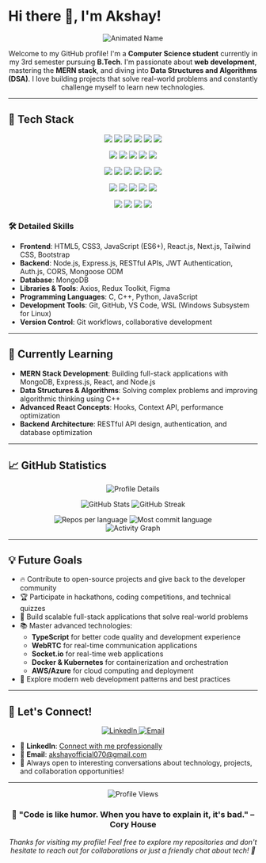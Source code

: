 # Hi there 👋, I'm Akshay!

<div align="center">
  <img src="https://readme-typing-svg.demolab.com?font=Fira+Code&size=36&pause=1000&color=F78C6C&width=500&center=true&lines=Hi+there,+I'm+Akshay!+%F0%9F%91%8B;Computer+Science+Student;Full+Stack+Developer;Problem+Solver" alt="Animated Name" />
</div>

<p align="center">
  Welcome to my GitHub profile! I'm a <strong>Computer Science student</strong> currently in my 3rd semester pursuing <strong>B.Tech</strong>. I'm passionate about <strong>web development</strong>, mastering the <strong>MERN stack</strong>, and diving into <strong>Data Structures and Algorithms (DSA)</strong>. I love building projects that solve real-world problems and constantly challenge myself to learn new technologies.
</p>

---

## 🚀 Tech Stack

<p align="center">
  <img src="https://img.shields.io/badge/JavaScript-F7DF1E?style=for-the-badge&logo=javascript&logoColor=black" />
  <img src="https://img.shields.io/badge/Python-3776AB?style=for-the-badge&logo=python&logoColor=white" />
  <img src="https://img.shields.io/badge/C++-00599C?style=for-the-badge&logo=c%2b%2b&logoColor=white" />
  <img src="https://img.shields.io/badge/C-A8B9CC?style=for-the-badge&logo=c&logoColor=black" />
  <img src="https://img.shields.io/badge/HTML5-E34F26?style=for-the-badge&logo=html5&logoColor=white" />
  <img src="https://img.shields.io/badge/CSS3-1572B6?style=for-the-badge&logo=css3&logoColor=white" />
</p>

<p align="center">
  <img src="https://img.shields.io/badge/React-61DAFB?style=for-the-badge&logo=react&logoColor=black" />
  <img src="https://img.shields.io/badge/Next.js-000000?style=for-the-badge&logo=next.js&logoColor=white" />
  <img src="https://img.shields.io/badge/Node.js-339933?style=for-the-badge&logo=node.js&logoColor=white" />
  <img src="https://img.shields.io/badge/Express.js-000000?style=for-the-badge&logo=express&logoColor=white" />
  <img src="https://img.shields.io/badge/MongoDB-47A248?style=for-the-badge&logo=mongodb&logoColor=white" />
</p>

<p align="center">
  <img src="https://img.shields.io/badge/Tailwind_CSS-38B2AC?style=for-the-badge&logo=tailwind-css&logoColor=white" />
  <img src="https://img.shields.io/badge/Bootstrap-7952B3?style=for-the-badge&logo=bootstrap&logoColor=white" />
  <img src="https://img.shields.io/badge/Redux-764ABC?style=for-the-badge&logo=redux&logoColor=white" />
  <img src="https://img.shields.io/badge/JWT-000000?style=for-the-badge&logo=jsonwebtokens&logoColor=white" />
  <img src="https://img.shields.io/badge/Axios-5A29E4?style=for-the-badge&logo=axios&logoColor=white" />
  <img src="https://img.shields.io/badge/Mongoose-880000?style=for-the-badge&logo=mongoose&logoColor=white" />
</p>

<p align="center">
  <img src="https://img.shields.io/badge/Auth.js-EB5424?style=for-the-badge&logo=auth0&logoColor=white" />
  <img src="https://img.shields.io/badge/CORS-FF6B6B?style=for-the-badge&logo=javascript&logoColor=white" />
  <img src="https://img.shields.io/badge/RESTful_API-02569B?style=for-the-badge&logo=fastapi&logoColor=white" />
  <img src="https://img.shields.io/badge/Git-F05032?style=for-the-badge&logo=git&logoColor=white" />
  <img src="https://img.shields.io/badge/GitHub-181717?style=for-the-badge&logo=github&logoColor=white" />
</p>

<p align="center">
  <img src="https://img.shields.io/badge/VS%20Code-007ACC?style=for-the-badge&logo=visual-studio-code&logoColor=white" />
  <img src="https://img.shields.io/badge/Figma-F24E1E?style=for-the-badge&logo=figma&logoColor=white" />
  <img src="https://img.shields.io/badge/WSL-4D4D4D?style=for-the-badge&logo=windows-terminal&logoColor=white" />
  <img src="https://img.shields.io/badge/Redux_Toolkit-764ABC?style=for-the-badge&logo=redux&logoColor=white" />
</p>

### 🛠️ Detailed Skills

- **Frontend**: HTML5, CSS3, JavaScript (ES6+), React.js, Next.js, Tailwind CSS, Bootstrap
- **Backend**: Node.js, Express.js, RESTful APIs, JWT Authentication, Auth.js, CORS, Mongoose ODM
- **Database**: MongoDB
- **Libraries & Tools**: Axios, Redux Toolkit, Figma
- **Programming Languages**: C, C++, Python, JavaScript
- **Development Tools**: Git, GitHub, VS Code, WSL (Windows Subsystem for Linux)
- **Version Control**: Git workflows, collaborative development

---

## 🌱 Currently Learning

- **MERN Stack Development**: Building full-stack applications with MongoDB, Express.js, React, and Node.js
- **Data Structures & Algorithms**: Solving complex problems and improving algorithmic thinking using C++
- **Advanced React Concepts**: Hooks, Context API, performance optimization
- **Backend Architecture**: RESTful API design, authentication, and database optimization

---

## 📈 GitHub Statistics

<div align="center">
  <img src="https://github-profile-summary-cards.vercel.app/api/cards/profile-details?username=Akshayshahi900&theme=radical" alt="Profile Details"/>
</div>

<p align="center">
  <img src="https://github-readme-stats.vercel.app/api?username=Akshayshahi900&show_icons=true&theme=radical&count_private=true" alt="GitHub Stats"/>
  <img src="https://github-readme-streak-stats.herokuapp.com/?user=Akshayshahi900&theme=radical" alt="GitHub Streak"/>
</p>

<div align="center">
  <img src="https://github-profile-summary-cards.vercel.app/api/cards/repos-per-language?username=Akshayshahi900&theme=radical" alt="Repos per language"/>
  <img src="https://github-profile-summary-cards.vercel.app/api/cards/most-commit-language?username=Akshayshahi900&theme=radical" alt="Most commit language"/>
</div>

<div align="center">
  <img src="https://github-readme-activity-graph.vercel.app/graph?username=Akshayshahi900&bg_color=1A1B27&color=F78C6C&line=F78C6C&point=FFFFFF&area=true&hide_border=true" alt="Activity Graph"/>
</div>

---

## 💡 Future Goals

- 🔥 Contribute to open-source projects and give back to the developer community
- 🏆 Participate in hackathons, coding competitions, and technical quizzes
- 🚀 Build scalable full-stack applications that solve real-world problems
- 📚 Master advanced technologies:
  - **TypeScript** for better code quality and development experience
  - **WebRTC** for real-time communication applications
  - **Socket.io** for real-time web applications
  - **Docker & Kubernetes** for containerization and orchestration
  - **AWS/Azure** for cloud computing and deployment
- 🎯 Explore modern web development patterns and best practices

---

## 🤝 Let's Connect!

<div align="center">
  <a href="https://www.linkedin.com/in/akshay-shahi-5815602a7" target="_blank">
    <img src="https://img.shields.io/badge/LinkedIn-0077B5?style=for-the-badge&logo=linkedin&logoColor=white" alt="LinkedIn"/>
  </a>
  <a href="mailto:akshayofficial070@gmail.com">
    <img src="https://img.shields.io/badge/Email-D14836?style=for-the-badge&logo=gmail&logoColor=white" alt="Email"/>
  </a>
</div>

- 💼 **LinkedIn**: [Connect with me professionally](https://www.linkedin.com/in/akshay-shahi-5815602a7)
- 📧 **Email**: akshayofficial070@gmail.com
- 💬 Always open to interesting conversations about technology, projects, and collaboration opportunities!

---

<div align="center">
  <img src="https://komarev.com/ghpvc/?username=Akshayshahi900&label=Profile%20Views&color=F78C6C&style=for-the-badge" alt="Profile Views"/>
</div>

<div align="center">
  <h3>💫 "Code is like humor. When you have to explain it, it's bad." – Cory House</h3>
  <p><em>Thanks for visiting my profile! Feel free to explore my repositories and don't hesitate to reach out for collaborations or just a friendly chat about tech! 🚀</em></p>
</div>
